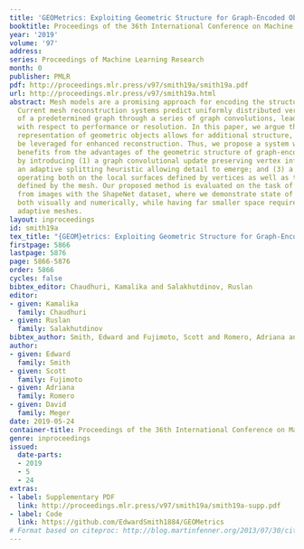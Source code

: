 ```yaml
---
title: 'GEOMetrics: Exploiting Geometric Structure for Graph-Encoded Objects'
booktitle: Proceedings of the 36th International Conference on Machine Learning
year: '2019'
volume: '97'
address: 
series: Proceedings of Machine Learning Research
month: 0
publisher: PMLR
pdf: http://proceedings.mlr.press/v97/smith19a/smith19a.pdf
url: http://proceedings.mlr.press/v97/smith19a.html
abstract: Mesh models are a promising approach for encoding the structure of 3D objects.
  Current mesh reconstruction systems predict uniformly distributed vertex locations
  of a predetermined graph through a series of graph convolutions, leading to compromises
  with respect to performance or resolution. In this paper, we argue that the graph
  representation of geometric objects allows for additional structure, which should
  be leveraged for enhanced reconstruction. Thus, we propose a system which properly
  benefits from the advantages of the geometric structure of graph-encoded objects
  by introducing (1) a graph convolutional update preserving vertex information; (2)
  an adaptive splitting heuristic allowing detail to emerge; and (3) a training objective
  operating both on the local surfaces defined by vertices as well as the global structure
  defined by the mesh. Our proposed method is evaluated on the task of 3D object reconstruction
  from images with the ShapeNet dataset, where we demonstrate state of the art performance,
  both visually and numerically, while having far smaller space requirements by generating
  adaptive meshes.
layout: inproceedings
id: smith19a
tex_title: "{GEOM}etrics: Exploiting Geometric Structure for Graph-Encoded Objects"
firstpage: 5866
lastpage: 5876
page: 5866-5876
order: 5866
cycles: false
bibtex_editor: Chaudhuri, Kamalika and Salakhutdinov, Ruslan
editor:
- given: Kamalika
  family: Chaudhuri
- given: Ruslan
  family: Salakhutdinov
bibtex_author: Smith, Edward and Fujimoto, Scott and Romero, Adriana and Meger, David
author:
- given: Edward
  family: Smith
- given: Scott
  family: Fujimoto
- given: Adriana
  family: Romero
- given: David
  family: Meger
date: 2019-05-24
container-title: Proceedings of the 36th International Conference on Machine Learning
genre: inproceedings
issued:
  date-parts:
  - 2019
  - 5
  - 24
extras:
- label: Supplementary PDF
  link: http://proceedings.mlr.press/v97/smith19a/smith19a-supp.pdf
- label: Code
  link: https://github.com/EdwardSmith1884/GEOMetrics
# Format based on citeproc: http://blog.martinfenner.org/2013/07/30/citeproc-yaml-for-bibliographies/
---
```

